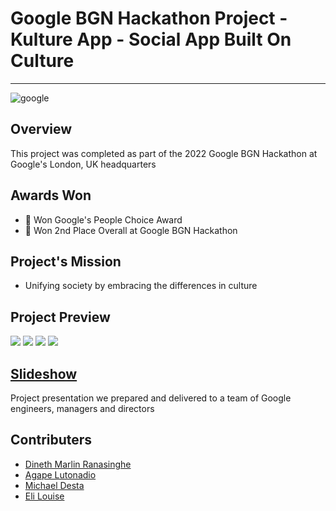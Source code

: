 # Google BGN Hackathon Project - Kulture App - Social App Built On Culture
---
![google](https://github.com/elilouise/google-bgn-hackathon-kulture/assets/53550369/b3799792-1cf9-4ee0-920b-394212104af6)

## Overview
This project was completed as part of the 2022 Google BGN Hackathon at Google's London, UK headquarters

## Awards Won
- 🥇 Won Google's People Choice Award
- 🥈 Won 2nd Place Overall at Google BGN Hackathon

## Project's Mission
- Unifying society by embracing the differences in culture

## Project Preview
<img src="https://media1.giphy.com/media/HWMAmzYlDrjMlEoLiR/giphy.gif?cid=790b7611ec8e8b8ea87de3f2266a9405b6a78e2af22527b3&rid=giphy.gif&ct=g"></img>
<img src="https://media0.giphy.com/media/GdFPv0TT4952JKB6zl/giphy.gif?cid=790b761116c270dcc86471f7920d5739989254052b7c2c3b&rid=giphy.gif&ct=g"></img>
<img src="https://media4.giphy.com/media/bve5FNVecQmlktHe4q/giphy.gif?cid=790b7611523a93e8665d07e9349fdfd392f69da9cd300e29&rid=giphy.gif&ct=g"></img>
<img src="https://media3.giphy.com/media/MKhI4u4zRZvnnRdHI7/giphy.gif?cid=790b7611516480a35c4b5b309da1103f1a9267ec8099741c&rid=giphy.gif&ct=g"></img>

## <a href="https://www.canva.com/design/DAFQy3lu8pg/6X_NDruipj8vRdEmwziK6A/view?utm_content=DAFQy3lu8pg&utm_campaign=designshare&utm_medium=link2&utm_source=sharebutton">Slideshow</a>

Project presentation we prepared and delivered to a team of Google engineers, managers and directors

## Contributers
- <a href="https://github.com/MarlzRana">Dineth Marlin Ranasinghe</a>
- <a href="https://github.com/Agape-ctrl">Agape Lutonadio</a>
- <a href="https://github.com/michaeldesta">Michael Desta</a>
- <a href="https://github.com/elilouise">Eli Louise</a>
